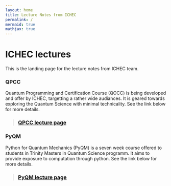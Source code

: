 ```yaml
---
layout: home
title: Lecture Notes from ICHEC
permalink: /
mermaid: true
mathjax: true
---
```

# ICHEC lectures
This is the landing page for the lecture notes from ICHEC team.


### QPCC
Quantum Programming and Certification Course (QOCC) is being developed and offer by ICHEC, targetting a rather wide audiances. It is geared towards exploring the Quantum Science with minimal technicality. See the link below for more details.


> ### [QPCC lecture page](qpcc/README.md)

### PyQM
Python for Quantum Mechanics (PyQM) is a seven week course offered to students in Trinity Masters in Quantum Science programm. It aims to provide exposure to computation through python. See the link below for more details.

> ### [PyQM lecture page](pyqm/README.md)

